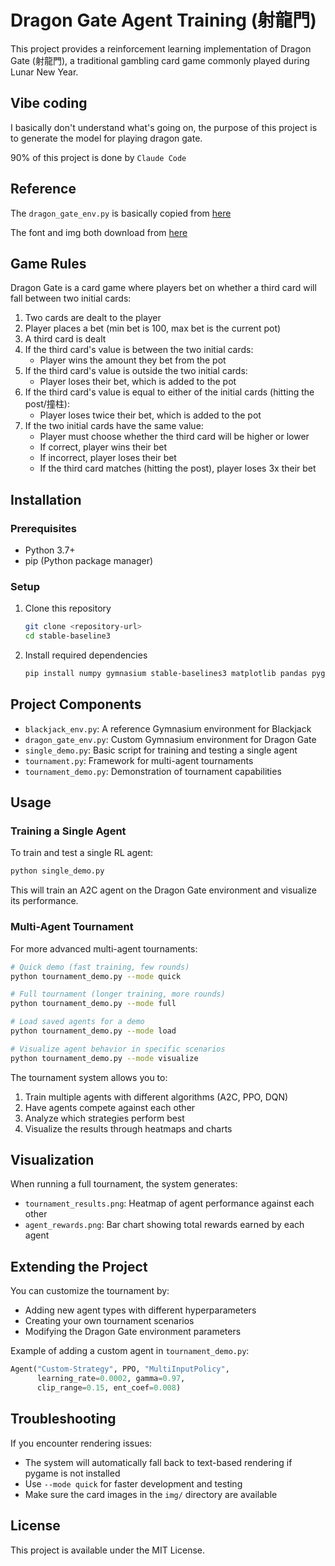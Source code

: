 # Dragon Gate Agent Training (射龍門)

This project provides a reinforcement learning implementation of Dragon Gate (射龍門), a traditional gambling card game commonly played during Lunar New Year.

## Vibe coding

I basically don't understand what's going on, the purpose of this project is to generate the model for playing dragon gate.

90% of this project is done by `Claude Code`

## Reference

The `dragon_gate_env.py` is basically copied from [here](https://gymnasium.farama.org/environments/toy_text/blackjack/#information)

The font and img both download from [here](https://github.com/openai/gym/tree/master/gym/envs/toy_text)

## Game Rules

Dragon Gate is a card game where players bet on whether a third card will fall between two initial cards:

1. Two cards are dealt to the player
2. Player places a bet (min bet is 100, max bet is the current pot)
3. A third card is dealt
4. If the third card's value is between the two initial cards:
   - Player wins the amount they bet from the pot
5. If the third card's value is outside the two initial cards:
   - Player loses their bet, which is added to the pot
6. If the third card's value is equal to either of the initial cards (hitting the post/撞柱):
   - Player loses twice their bet, which is added to the pot
7. If the two initial cards have the same value:
   - Player must choose whether the third card will be higher or lower
   - If correct, player wins their bet
   - If incorrect, player loses their bet
   - If the third card matches (hitting the post), player loses 3x their bet

## Installation

### Prerequisites

- Python 3.7+
- pip (Python package manager)

### Setup

1. Clone this repository

   ```bash
   git clone <repository-url>
   cd stable-baseline3
   ```

2. Install required dependencies

   ```bash
   pip install numpy gymnasium stable-baselines3 matplotlib pandas pygame
   ```

## Project Components

- `blackjack_env.py`: A reference Gymnasium environment for Blackjack
- `dragon_gate_env.py`: Custom Gymnasium environment for Dragon Gate
- `single_demo.py`: Basic script for training and testing a single agent
- `tournament.py`: Framework for multi-agent tournaments
- `tournament_demo.py`: Demonstration of tournament capabilities

## Usage

### Training a Single Agent

To train and test a single RL agent:

```bash
python single_demo.py
```

This will train an A2C agent on the Dragon Gate environment and visualize its performance.

### Multi-Agent Tournament

For more advanced multi-agent tournaments:

```bash
# Quick demo (fast training, few rounds)
python tournament_demo.py --mode quick

# Full tournament (longer training, more rounds)
python tournament_demo.py --mode full

# Load saved agents for a demo
python tournament_demo.py --mode load

# Visualize agent behavior in specific scenarios
python tournament_demo.py --mode visualize
```

The tournament system allows you to:

1. Train multiple agents with different algorithms (A2C, PPO, DQN)
2. Have agents compete against each other
3. Analyze which strategies perform best
4. Visualize the results through heatmaps and charts

## Visualization

When running a full tournament, the system generates:

- `tournament_results.png`: Heatmap of agent performance against each other
- `agent_rewards.png`: Bar chart showing total rewards earned by each agent

## Extending the Project

You can customize the tournament by:

- Adding new agent types with different hyperparameters
- Creating your own tournament scenarios
- Modifying the Dragon Gate environment parameters

Example of adding a custom agent in `tournament_demo.py`:

```python
Agent("Custom-Strategy", PPO, "MultiInputPolicy",
      learning_rate=0.0002, gamma=0.97,
      clip_range=0.15, ent_coef=0.008)
```

## Troubleshooting

If you encounter rendering issues:

- The system will automatically fall back to text-based rendering if pygame is not installed
- Use `--mode quick` for faster development and testing
- Make sure the card images in the `img/` directory are available

## License

This project is available under the MIT License.

